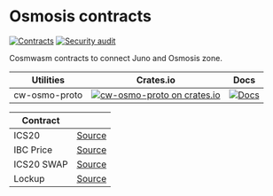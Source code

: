 # Osmosis contracts
[![Contracts](https://img.shields.io/github/actions/workflow/status/lod12k/cw-osmo/cw.yml?branch=master&label=contract-build-tests)](https://github.com/lod12k/cw-osmo/actions/workflows/cw.yml)
[![Security audit](https://github.com/lod12k/cw-osmo/actions/workflows/audit.yml/badge.svg)](https://github.com/lod12k/cw-osmo/actions/workflows/audit.yml)

Cosmwasm contracts to connect Juno and Osmosis zone.

| Utilities     | Crates.io                                                                                                                  | Docs                                                                              |
|---------------|----------------------------------------------------------------------------------------------------------------------------|-----------------------------------------------------------------------------------|
| cw-osmo-proto | [![cw-osmo-proto on crates.io](https://img.shields.io/crates/v/cw-osmo-proto.svg)](https://crates.io/crates/cw-osmo-proto) | [![Docs](https://docs.rs/cw-osmo-proto/badge.svg)](https://docs.rs/cw-osmo-proto) |


| Contract   |                                  |
|------------|----------------------------------|
| ICS20      | [Source](./contracts/ics20)      |
| IBC Price  | [Source](./contracts/ibc-query)  |
| ICS20 SWAP | [Source](./contracts/ics20-swap) |
| Lockup     | [Source](./contracts/lockup)     |

